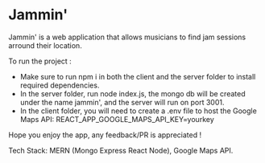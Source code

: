 # Jammin'

Jammin' is a web application that allows musicians to find jam sessions arround their location.

To run the project :

- Make sure to run npm i in both the client and the server folder to install required dependencies.
- In the server folder, run node index.js, the mongo db will be created under the name jammin', and the server will run on port 3001.
- In the client folder, you will need to create a .env file to host the Google Maps API:
  REACT_APP_GOOGLE_MAPS_API_KEY=yourkey

Hope you enjoy the app, any feedback/PR is appreciated !

Tech Stack: MERN (Mongo Express React Node), Google Maps API.

